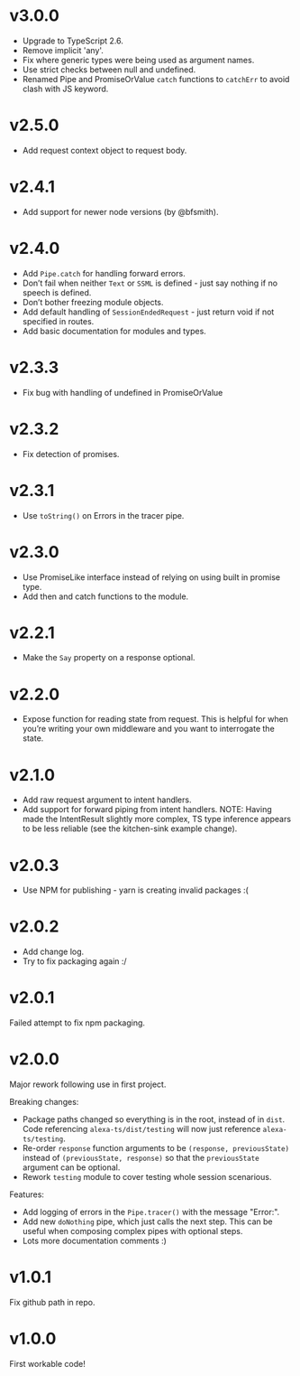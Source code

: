 # v3.0.0
- Upgrade to TypeScript 2.6.
- Remove implicit 'any'.
- Fix where generic types were being used as argument names.
- Use strict checks between null and undefined.
- Renamed Pipe and PromiseOrValue `catch` functions to `catchErr` to avoid clash with JS keyword.

# v2.5.0
- Add request context object to request body.

# v2.4.1
- Add support for newer node versions (by @bfsmith).

# v2.4.0
- Add `Pipe.catch` for handling forward errors.
- Don’t fail when neither `Text` or `SSML` is defined - just say nothing if no speech is defined.
- Don’t bother freezing module objects.
- Add default handling of `SessionEndedRequest` - just return void if not specified in routes.
- Add basic documentation for modules and types.

# v2.3.3
- Fix bug with handling of undefined in PromiseOrValue

# v2.3.2
- Fix detection of promises.

# v2.3.1
- Use `toString()` on Errors in the tracer pipe.

# v2.3.0
- Use PromiseLike interface instead of relying on using built in promise type.
- Add then and catch functions to the module.

# v2.2.1
- Make the `Say` property on a response optional.

# v2.2.0
- Expose function for reading state from request. This is helpful for when you’re writing your own middleware and you want to interrogate the state.

# v2.1.0
- Add raw request argument to intent handlers.
- Add support for forward piping from intent handlers.
NOTE: Having made the IntentResult slightly more complex, TS type inference appears to be less reliable (see the kitchen-sink example change).

# v2.0.3
- Use NPM for publishing - yarn is creating invalid packages :(

# v2.0.2
- Add change log.
- Try to fix packaging again :/

# v2.0.1
Failed attempt to fix npm packaging.

# v2.0.0
Major rework following use in first project.

Breaking changes:
- Package paths changed so everything is in the root, instead of in `dist`. Code referencing `alexa-ts/dist/testing` will now just reference `alexa-ts/testing`.
- Re-order `response` function arguments to be `(response, previousState)` instead of `(previousState, response)` so that the `previousState` argument can be optional.
- Rework `testing` module to cover testing whole session scenarious.

Features:
- Add logging of errors in the `Pipe.tracer()` with the message "Error:".
- Add new `doNothing` pipe, which just calls the next step. This can be useful when composing complex pipes with optional steps.
- Lots more documentation comments :)

# v1.0.1
Fix github path in repo.

# v1.0.0
First workable code!